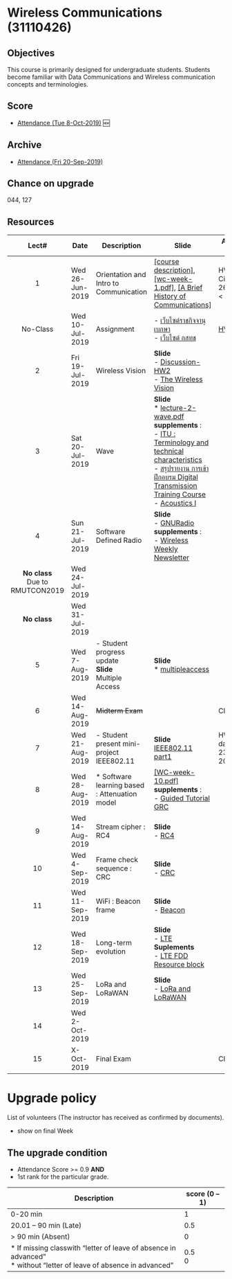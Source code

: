 #  Wireless Communications (31110426)

## Objectives
This course is primarily designed for undergraduate students. Students become familiar with Data Communications and Wireless communication concepts and terminologies.

## Score
- [Attendance (Tue 8-Oct-2019)](https://drive.google.com/file/d/1VthKgLyPIjjSUz6f6UFNHBY79T2jyQ13/view?usp=sharing)  :new:
## Archive
- [Attendance (Fri 20-Sep-2019)](https://drive.google.com/open?id=1k6TGAELic2VnW5y_uZOq_SaNnQXkd4yQ)

## Chance on upgrade
044, 127

## Resources

| Lect# | Date | Description  |Slide| Assignment Due Date |
|:-----:|------|-------------|----|---------------------|
|  1 |Wed 26-Jun-2019| Orientation and Intro to Communication| [[course description]](https://drive.google.com/file/d/17zwMrWtzY4BZqPxuOGUU_TA_riljR0rv/view?usp=sharing), [[wc-week-1.pdf]](https://drive.google.com/file/d/10Q0Vgfu89kDkFgb4z3RD9T_HVFaXgHOa/view?usp=sharing), [[A Brief History of Communications]](https://www.mebmarket.com/index.php?action=BookDetails&book_id=20)| HW\#1(Caesar Cipher) Wed 26 Jun 2019 < 23:59|
|No-Class | Wed 10-Jul-2019 | Assignment | - [เว็บไซต์ราชกิจจานุเบกษา](http://www.mratchakitcha.soc.go.th/index.php) <br> - [เว็บไซต์ กสทช](https://www.nbtc.go.th/Home.aspx)| [HW\#2](hw2.md) |
| 2 |Fri 19-Jul-2019 |Wireless Vision | **Slide** <br> - [Discussion-HW2](https://drive.google.com/file/d/1cvlJdbmq7kntmHbPmAVjI0EgzoSJzvaT/view?usp=sharing)<br> - [The Wireless Vision](https://drive.google.com/file/d/1CXdLUcsr7yFA91KH8Cq0ZYV2Sq8M-GW9/view?usp=sharing)| |
| 3 |Sat 20-Jul-2019| Wave | **Slide** <br> * [lecture-2-wave.pdf](https://drive.google.com/file/d/1_2yZwXBekSJTKmKXsMZQYgtZCRgbeQX4/view?usp=sharing) <br> **supplements** :<br> - [ITU : Terminology and technical characteristics](https://life.itu.int/radioclub/rr/art1.pdf)<br> - [สรุปรายงาน การเข้าฝึกอบรม Digital Transmission Training Course](https://drive.google.com/file/d/1dRvecXrXx1f9HsUTGAoDn2e9yF1mZzU6/view?usp=sharing)<br> - [Acoustics I](https://drive.google.com/file/d/1_5Wt4TRPjTBAInngYiI69LO27hHnXMcs/view?usp=sharing)<br>| |
| 4 |Sun 21-Jul-2019|Software Defined Radio | **Slide** <br> - [GNURadio](https://drive.google.com/file/d/1VUYTJmo6XGxE6sed5oaH3f3DFYvkk7Gs/view?usp=sharing) <br> **supplements** :<br> - [Wireless Weekly Newsletter](https://www.ecnmag.com)| |
|**No class** <br> Due to RMUTCON2019| Wed 24-Jul-2019| || |
|**No class**| Wed 31-Jul-2019| || |
| 5 |Wed 7-Aug-2019 |- Student progress update <br> **Slide** <br> Multiple Access|**Slide**<br> * [multipleaccess](https://drive.google.com/file/d/1E-KIsL_VLurLt_5ZAgXM45D8MNjAthQx/view?usp=sharing)   || |
| 6| Wed 14-Aug-2019 | <s>Midterm Exam</s> || Close book |
| 7 |Wed 21-Aug-2019 |- Student present mini-project <br> IEEE802.11   |**Slide** <br> [IEEE802.11 part1](https://drive.google.com/open?id=1UWBHsUTPQ7KaB0aibib6p3OqiSFD2cz1) | HW3 Due date : Friday 23-Aug-2019 |
| 8 |Wed 28-Aug-2019| * Software learning based : Attenuation model | [[WC-week-10.pdf]]() <br> **supplements** :<br> - [Guided Tutorial GRC](https://wiki.gnuradio.org/index.php/Guided_Tutorial_GRC) | |
| 9| Wed 14-Aug-2019 | Stream cipher : RC4  | **Slide** <br> - [RC4](https://drive.google.com/open?id=1DKze-ZsJqpncF9RU88jm8SH2HB-kClsL) |   |
| 10| Wed 4-Sep-2019 | Frame check sequence : CRC   | **Slide** <br> - [CRC](https://drive.google.com/open?id=1DISePuTSqz3zmxV5nFbincca_TvncUxS)|   |
| 11| Wed 11-Sep-2019 | WiFi : Beacon frame   | **Slide** <br> - [Beacon](https://drive.google.com/open?id=1uYRthPhOb9zQfIzD6oWobCumgkOkyNa2)|   |
|12|Wed 18-Sep-2019| Long-term evolution | **Slide** <br> - [LTE](https://drive.google.com/open?id=1yF-A_8wq7_SA8KdX1mADSxR8yEH9hXX5) <br> **Suplements** <br> - [LTE FDD Resource block](https://drive.google.com/open?id=1Yk_QbVomrW_EzfQm3LZKftw7IwCzV-cO) | |
| 13| Wed 25-Sep-2019 | LoRa and LoRaWAN | **Slide**<br> - [LoRa and LoRaWAN](https://drive.google.com/open?id=1spu7K4zzRaNDMTcCa4l6cF8DtMOrQoON)|   |
| 14| Wed 2-Oct-2019 |   ||   |
| 15 | X-Oct-2019 | Final Exam  || Close book |

# Upgrade policy

List of volunteers (The instructor has received as confirmed by documents).

* show on final Week

## The upgrade condition
* Attendance Score >= 0.9  **AND** 
* 1st rank for the particular grade.

| Description                                                                                                    | score (0 – 1) |
|----------------------------------------------------------------------------------------------------------------|---------------|
| 0-20 min                                                                                                       | 1             |
| 20.01 – 90 min (Late)                                                                                          | 0.5           |
| > 90 min (Absent)                                                                                              | 0             |
| * If missing classwith “letter of leave of absence in advanced” <br> * without “letter of leave of absence in advanced” | 0.5 <br>0         |
